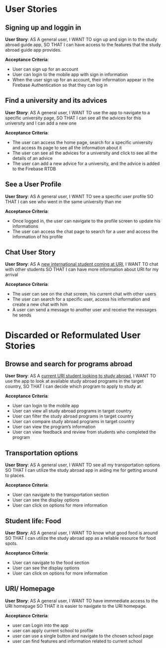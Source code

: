 # User Stories

## Signing up and loggin in

**User Story**: AS A general user, I WANT TO sign up and sign in to the study abroad guide app, SO THAT I can have access to the features that the study abroad guide app provides.

**Acceptance Criteria**:
- User can sign up for an account
- User can login to the mobile app with sign in information
- When the user sign up for an account, their information appear in the Firebase Authentication so that they can log in

## Find a university and its advices

**User Story**: AS A general user, I WANT TO use the app to navigate to a specific university page, SO THAT I can see all the advices for this university and I can add a new one

**Acceptance Criteria**:
- The user can access the home page, search for a specific university and access its page to see all the information about it
- The user can see all the advices for a university and click to see all the details of an advice
- The user can add a new advice for a university, and the advice is added to the Firebase RTDB 

## See a User Profile

**User Story**: AS A general user, I WANT TO see a specific user profile SO THAT I can see who went in the same university than me

**Acceptance Criteria**:
- Once logged in, the user can navigate to the profile screen to update his informations
- The user can access the chat page to search for a user and access the information of his profile


## Chat User Story

**User Story**: AS A [new international student coming at URI](https://docs.google.com/presentation/d/1sbAjLwfLqEJ79Eh1rdmuhzWfYetgkLcDNvCNk34xBnA/edit#slide=id.p), I WANT TO chat with other students SO THAT I can have more information about URI for my arrival

**Acceptance Criteria**:
- The user can see on the chat screen, his current chat with other users
- The user can search for a specific user, access his information and create a new chat with him
- A user can send a message to another user and receive the messages he sends


# Discarded or Reformulated User Stories
## Browse and search for programs abroad

**User Story**: AS A [current URI student looking to study abroad](https://docs.google.com/presentation/d/1sbAjLwfLqEJ79Eh1rdmuhzWfYetgkLcDNvCNk34xBnA/edit#slide=id.g28bf3e59363_0_12), I WANT TO use the app to look at available study abroad programs in the target country, SO THAT I can decide which program to apply to study at.

**Acceptance Criteria**:
- User can login to the mobile app
- User can view all study abroad programs in target country
- User can filter the study abroad programs in target country
- User can compare study abroad programs in target country
- User can view the program’s information
- User can view feedback and review from students who completed the program

## Transportation options

**User Story**: AS A general user, I WANT TO see all my transportation options SO THAT I can utilize the study abroad app in aiding me for getting around to places.

**Acceptance Criteria**:
- User can navigate to the transportation section
- User can see the display options
- User can click on options for more information

## Student life: Food 

**User Story**: AS A general user, I WANT TO know what good food is around SO THAT I can utilize the study abroad app as a reliable resource for food spots.

**Acceptance Criteria**:
- User can navigate to the food section
- User can see the display options
- User can click on options for more information
  
##  URI/ Homepage

**User Story**: AS A general user, I WANT TO have immmediate access to the URI homepage SO THAT it is easier to navigate to the URI homepage. 

**Acceptance Criteria**:
- user can Login into the app
- user can apply current school to profile
- user can use a single button and navigate to the chosen school page
- user can find features and information related to current school
